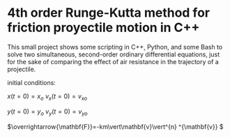# 4th order Runge-Kutta method for friction proyectile motion in C++
This small project shows some scripting in C++, Python, and some Bash to solve two simultaneous, second-order ordinary differential equations, just for the sake of comparing the effect of air resistance in the trajectory of a projectile.


initial conditions:

$x(t=0)=x_{o}$
$v_{x}(t=0)=v_{xo}$

$y(t=0)=y_{o}$
$v_{y}(t=0)=v_{yo}$

$\overrightarrow{\mathbf{F}}=-km\vert\mathbf{v}\vert^{n} \^{\mathbf{v}} $
